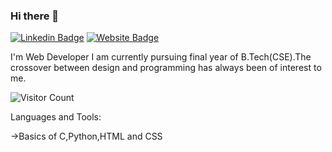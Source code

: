 ### Hi there 👋

[![Linkedin Badge](https://img.shields.io/badge/-vinaya-blue?style=flat-square&logo=Linkedin&logoColor=white&link=https://www.linkedin.com/in/bhumireddy-vinaya-pratheeka-45173a231/)](https://www.linkedin.com/in/bhumireddy-vinaya-pratheeka-45173a231/)
[![Website Badge](https://img.shields.io/badge/StackOverflow-vinaya-yellow)](https://stackoverflow.com/users/22347776/vinaya-pratheeka)


I'm
Web Developer
I am currently pursuing final year of B.Tech(CSE).The crossover between design and programming has always been of interest to me.


![Visitor Count](https://profile-counter.glitch.me/vinayapratheeka/count.svg)

Languages and Tools: 

->Basics of C,Python,HTML and CSS


